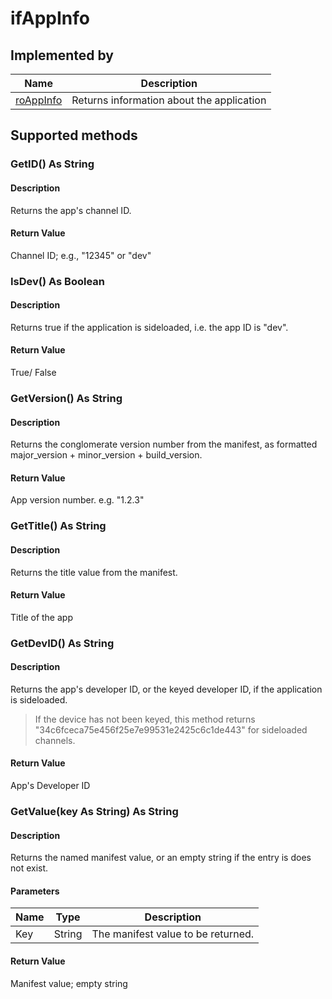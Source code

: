 ifAppInfo
=========

Implemented by
--------------

| Name | Description |
| --- | --- |
| [roAppInfo](/docs/references/brightscript/components/roappinfo.md) | Returns information about the application |

Supported methods
-----------------

### GetID() As String

#### Description

Returns the app's channel ID.

#### Return Value

Channel ID; e.g., "12345" or "dev"

### IsDev() As Boolean

#### Description

Returns true if the application is sideloaded, i.e. the app ID is "dev".

#### Return Value

True/ False

### GetVersion() As String

#### Description

Returns the conglomerate version number from the manifest, as formatted major\_version + minor\_version + build\_version.

#### Return Value

App version number. e.g. "1.2.3"

### GetTitle() As String

#### Description

Returns the title value from the manifest.

#### Return Value

Title of the app

### GetDevID() As String

#### Description

Returns the app's developer ID, or the keyed developer ID, if the application is sideloaded.

> If the device has not been keyed, this method returns "34c6fceca75e456f25e7e99531e2425c6c1de443" for sideloaded channels.

#### Return Value

App's Developer ID

### GetValue(key As String) As String

#### Description

Returns the named manifest value, or an empty string if the entry is does not exist.

#### Parameters

| Name | Type | Description |
| --- | --- | --- |
| Key | String | The manifest value to be returned. |

#### Return Value

Manifest value; empty string